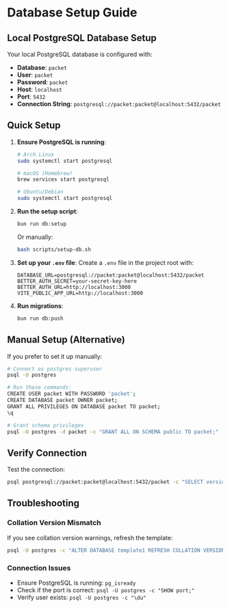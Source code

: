 # Database Setup Guide

## Local PostgreSQL Database Setup

Your local PostgreSQL database is configured with:
- **Database**: `packet`
- **User**: `packet`
- **Password**: `packet`
- **Host**: `localhost`
- **Port**: `5432`
- **Connection String**: `postgresql://packet:packet@localhost:5432/packet`

## Quick Setup

1. **Ensure PostgreSQL is running**:
   ```bash
   # Arch Linux
   sudo systemctl start postgresql
   
   # macOS (Homebrew)
   brew services start postgresql
   
   # Ubuntu/Debian
   sudo systemctl start postgresql
   ```

2. **Run the setup script**:
   ```bash
   bun run db:setup
   ```
   
   Or manually:
   ```bash
   bash scripts/setup-db.sh
   ```

3. **Set up your `.env` file**:
   Create a `.env` file in the project root with:
   ```env
   DATABASE_URL=postgresql://packet:packet@localhost:5432/packet
   BETTER_AUTH_SECRET=your-secret-key-here
   BETTER_AUTH_URL=http://localhost:3000
   VITE_PUBLIC_APP_URL=http://localhost:3000
   ```

4. **Run migrations**:
   ```bash
   bun run db:push
   ```

## Manual Setup (Alternative)

If you prefer to set it up manually:

```bash
# Connect as postgres superuser
psql -U postgres

# Run these commands:
CREATE USER packet WITH PASSWORD 'packet';
CREATE DATABASE packet OWNER packet;
GRANT ALL PRIVILEGES ON DATABASE packet TO packet;
\q

# Grant schema privileges
psql -U postgres -d packet -c "GRANT ALL ON SCHEMA public TO packet;"
```

## Verify Connection

Test the connection:
```bash
psql postgresql://packet:packet@localhost:5432/packet -c "SELECT version();"
```

## Troubleshooting

### Collation Version Mismatch
If you see collation version warnings, refresh the template:
```bash
psql -U postgres -c "ALTER DATABASE template1 REFRESH COLLATION VERSION;"
```

### Connection Issues
- Ensure PostgreSQL is running: `pg_isready`
- Check if the port is correct: `psql -U postgres -c "SHOW port;"`
- Verify user exists: `psql -U postgres -c "\du"`

